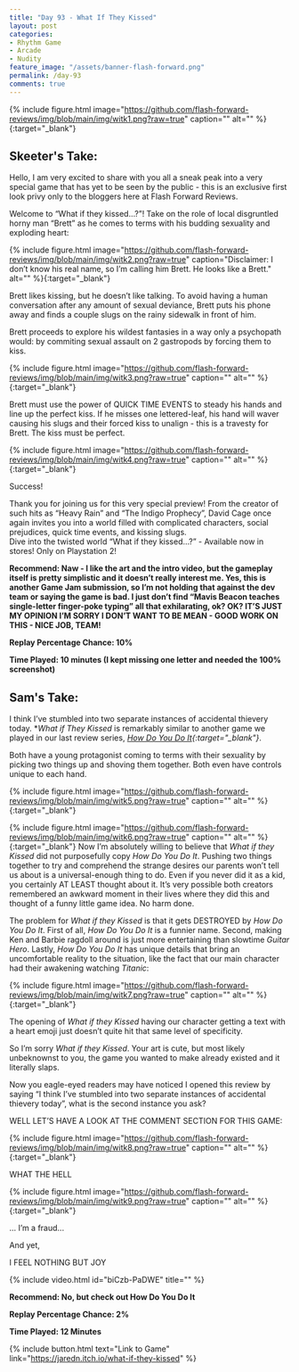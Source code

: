 ```yaml
---
title: "Day 93 - What If They Kissed"
layout: post
categories:
- Rhythm Game
- Arcade
- Nudity
feature_image: "/assets/banner-flash-forward.png"
permalink: /day-93
comments: true
---
```


{% include figure.html image="https://github.com/flash-forward-reviews/img/blob/main/img/witk1.png?raw=true" caption="" alt="" %}{:target="_blank"}

## Skeeter's Take:

Hello, I am very excited to share with you all a sneak peak into a very special game that has yet to be seen by the public - this is an exclusive first look privy only to the bloggers here at Flash Forward Reviews. 

Welcome to “What if they kissed…?”! 
Take on the role of local disgruntled horny man “Brett” as he comes to terms with his budding sexuality and exploding heart:

{% include figure.html image="https://github.com/flash-forward-reviews/img/blob/main/img/witk2.png?raw=true" caption="Disclaimer: I don’t know his real name, so I’m calling him Brett. He looks like a Brett." alt="" %}{:target="_blank"}

Brett likes kissing, but he doesn’t like talking. To avoid having a human conversation after any amount of sexual deviance, Brett puts his phone away and finds a couple slugs on the rainy sidewalk in front of him. 

Brett proceeds to explore his wildest fantasies in a way only a psychopath would: by commiting sexual assault on 2 gastropods by forcing them to kiss. 


{% include figure.html image="https://github.com/flash-forward-reviews/img/blob/main/img/witk3.png?raw=true" caption="" alt="" %}{:target="_blank"}

Brett must use the power of QUICK TIME EVENTS to steady his hands and line up the perfect kiss. If he misses one lettered-leaf, his hand will waver causing his slugs and their forced kiss to unalign - this is a travesty for Brett. The kiss must be perfect. 

{% include figure.html image="https://github.com/flash-forward-reviews/img/blob/main/img/witk4.png?raw=true" caption="" alt="" %}{:target="_blank"}

Success! 

Thank you for joining us for this very special preview! 
From the creator of such hits as “Heavy Rain” and “The Indigo Prophecy”, David Cage once again invites you into a world filled with complicated characters, social prejudices, quick time events, and kissing slugs.  
Dive into the twisted world “What if they kissed…?” - Available now in stores! Only on Playstation 2!

**Recommend: Naw - I like the art and the intro video, but the gameplay itself is pretty simplistic and it doesn’t really interest me. Yes, this is another Game Jam submission, so I’m not holding that against the dev team or saying the game is bad. I just don’t find “Mavis Beacon teaches single-letter finger-poke typing” all that exhilarating, ok? OK? IT’S JUST MY OPINION I’M SORRY I DON’T WANT TO BE MEAN - GOOD WORK ON THIS - NICE JOB, TEAM!**

**Replay Percentage Chance: 10%**

**Time Played: 10 minutes (I kept missing one letter and needed the 100% screenshot)**

## Sam's Take:

I think I’ve stumbled into two separate instances of accidental thievery today. **What if They Kissed* is remarkably similar to another game we played in our last review series, *[How Do You Do It](https://store.steampowered.com/app/353360/how_do_you_Do_It/){:target="_blank"}*.

Both have a young protagonist coming to terms with their sexuality by picking two things up and shoving them together. Both even have controls unique to each hand.

{% include figure.html image="https://github.com/flash-forward-reviews/img/blob/main/img/witk5.png?raw=true" caption="" alt="" %}{:target="_blank"}

{% include figure.html image="https://github.com/flash-forward-reviews/img/blob/main/img/witk6.png?raw=true" caption="" alt="" %}{:target="_blank"}
Now I’m absolutely willing to believe that *What if they Kissed* did not purposefully copy *How Do You Do It*. Pushing two things together to try and comprehend the strange desires our parents won’t tell us about is a universal-enough thing to do. Even if you never did it as a kid, you certainly AT LEAST thought about it. It’s very possible both creators remembered an awkward moment in their lives where they did this and thought of a funny little game idea. No harm done.

The problem for *What if they Kissed* is that it gets DESTROYED by *How Do You Do It*. First of all, *How Do You Do It* is a funnier name. Second, making Ken and Barbie ragdoll around is just more entertaining than slowtime *Guitar Hero*. Lastly, *How Do You Do It* has unique details that bring an uncomfortable reality to the situation, like the fact that our main character had their awakening watching *Titanic*:

{% include figure.html image="https://github.com/flash-forward-reviews/img/blob/main/img/witk7.png?raw=true" caption="" alt="" %}{:target="_blank"}

The opening of *What if they Kissed* having our character getting a text with a heart emoji just doesn’t quite hit that same level of specificity.

So I’m sorry *What if they Kissed*. Your art is cute, but most likely unbeknownst to you, the game you wanted to make already existed and it literally slaps.

Now you eagle-eyed readers may have noticed I opened this review by saying “I think I’ve stumbled into two separate instances of accidental thievery today”, what is the second instance you ask?

WELL LET’S HAVE A LOOK AT THE COMMENT SECTION FOR THIS GAME:

{% include figure.html image="https://github.com/flash-forward-reviews/img/blob/main/img/witk8.png?raw=true" caption="" alt="" %}{:target="_blank"}

WHAT THE HELL

{% include figure.html image="https://github.com/flash-forward-reviews/img/blob/main/img/witk9.png?raw=true" caption="" alt="" %}{:target="_blank"}

... I’m a fraud...

And yet,

I FEEL NOTHING BUT JOY

{% include video.html id="biCzb-PaDWE" title="" %}

**Recommend:  No, but check out How Do You Do It** 

**Replay Percentage Chance: 2%**

**Time Played: 12 Minutes**

{% include button.html text="Link to Game" link="https://jaredn.itch.io/what-if-they-kissed" %}